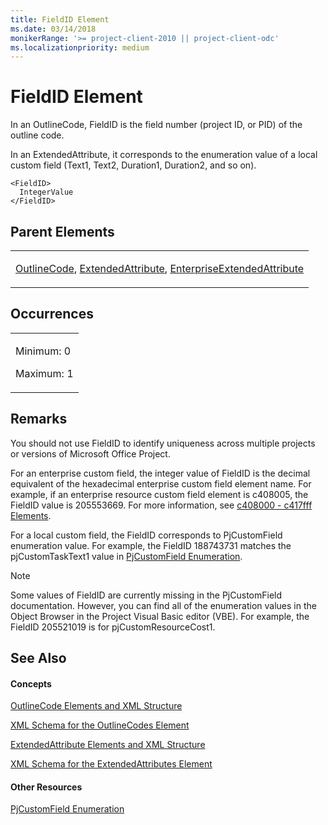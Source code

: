 ```yaml
---
title: FieldID Element
ms.date: 03/14/2018
monikerRange: '>= project-client-2010 || project-client-odc'
ms.localizationpriority: medium
---
```


# FieldID Element




In an OutlineCode, FieldID is the field number (project ID, or PID) of the outline code.

In an ExtendedAttribute, it corresponds to the enumeration value of a local custom field (Text1, Text2, Duration1, Duration2, and so on).

    <FieldID>
      IntegerValue
    </FieldID>

## Parent Elements

<table>
<colgroup>
<col style="width: 100%" />
</colgroup>
<tbody>
<tr class="odd">
<td><p><a href="outlinecode-element.md">OutlineCode</a>, <a href="extendedattribute-element.md">ExtendedAttribute</a>, <a href="enterpriseextendedattribute-element.md">EnterpriseExtendedAttribute</a></p></td>
</tr>
</tbody>
</table>

## Occurrences

<table>
<colgroup>
<col style="width: 100%" />
</colgroup>
<tbody>
<tr class="odd">
<td><p>Minimum: 0</p>
<p>Maximum: 1</p></td>
</tr>
</tbody>
</table>

## Remarks

You should not use FieldID to identify uniqueness across multiple projects or versions of Microsoft Office Project.

For an enterprise custom field, the integer value of FieldID is the decimal equivalent of the hexadecimal enterprise custom field element name. For example, if an enterprise resource custom field element is c408005, the FieldID value is 205553669. For more information, see [c408000 - c417fff Elements](c408000-c417fff-elements.md).

For a local custom field, the FieldID corresponds to PjCustomField enumeration value. For example, the FieldID 188743731 matches the pjCustomTaskText1 value in [PjCustomField Enumeration](http://msdn2.microsoft.com/en-ca/library/bb221982.aspx).


> [!NOTE]
> Some values of FieldID are currently missing in the PjCustomField documentation. However, you can find all of the enumeration values in the Object Browser in the Project Visual Basic editor (VBE). For example, the FieldID 205521019 is for pjCustomResourceCost1.


## See Also

#### Concepts

[OutlineCode Elements and XML Structure](outlinecode-elements-and-xml-structure.md)

[XML Schema for the OutlineCodes Element](xml-schema-for-the-outlinecodes-element.md)

[ExtendedAttribute Elements and XML Structure](extendedattribute-elements-and-xml-structure.md)

[XML Schema for the ExtendedAttributes Element](xml-schema-for-the-extendedattributes-element.md)

#### Other Resources

[PjCustomField Enumeration](http://msdn2.microsoft.com/en-ca/library/bb221982.aspx)

